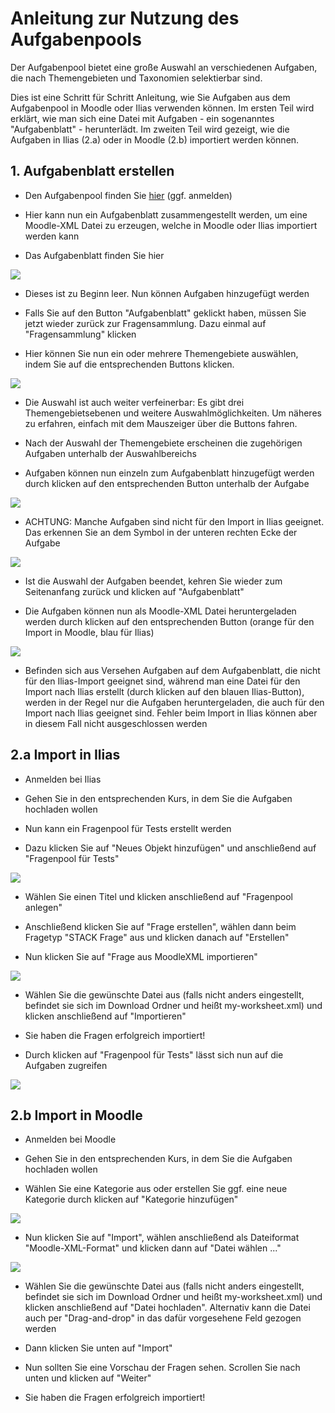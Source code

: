 # Anleitung zur Nutzung des Aufgabenpools

Der Aufgabenpool bietet eine große Auswahl an verschiedenen Aufgaben, die nach Themengebieten und Taxonomien selektierbar sind.

Dies ist eine Schritt für Schritt Anleitung, wie Sie Aufgaben aus dem Aufgabenpool in Moodle oder Ilias verwenden können. Im ersten Teil wird erklärt, wie man sich eine Datei mit Aufgaben - ein sogenanntes "Aufgabenblatt" - herunterlädt. Im zweiten Teil wird gezeigt, wie die Aufgaben in Ilias (2.a) oder in Moodle (2.b) importiert werden können.

## 1. Aufgabenblatt erstellen

-   Den Aufgabenpool finden Sie [hier](https://aufgabenpool.th-koeln.de/pool.php) (ggf. anmelden)

-   Hier kann nun ein Aufgabenblatt zusammengestellt werden, um eine Moodle-XML Datei zu erzeugen, welche in Moodle oder Ilias importiert werden kann

-   Das Aufgabenblatt finden Sie hier

![](images/5.png)

-   Dieses ist zu Beginn leer. Nun können Aufgaben hinzugefügt werden

-   Falls Sie auf den Button "Aufgabenblatt" geklickt haben, müssen Sie jetzt wieder zurück zur Fragensammlung. Dazu einmal auf "Fragensammlung" klicken

-   Hier können Sie nun ein oder mehrere Themengebiete auswählen, indem Sie auf die entsprechenden Buttons klicken.

![](images/2.png)

-   Die Auswahl ist auch weiter verfeinerbar: Es gibt drei Themengebietsebenen und weitere Auswahlmöglichkeiten. Um näheres zu erfahren, einfach mit dem Mauszeiger über die Buttons fahren.

-   Nach der Auswahl der Themengebiete erscheinen die zugehörigen Aufgaben unterhalb der Auswahlbereichs

-   Aufgaben können nun einzeln zum Aufgabenblatt hinzugefügt werden durch klicken auf den entsprechenden Button unterhalb der Aufgabe

![](images/3.png)

-   ACHTUNG: Manche Aufgaben sind nicht für den Import in Ilias geeignet. Das erkennen Sie an dem Symbol in der unteren rechten Ecke der Aufgabe

![](images/4.png)

-   Ist die Auswahl der Aufgaben beendet, kehren Sie wieder zum Seitenanfang zurück und klicken auf "Aufgabenblatt"

-   Die Aufgaben können nun als Moodle-XML Datei heruntergeladen werden durch klicken auf den entsprechenden Button (orange für den Import in Moodle, blau für Ilias)

![](images/moodle-ilias.png)

-   Befinden sich aus Versehen Aufgaben auf dem Aufgabenblatt, die nicht für den Ilias-Import geeignet sind, während man eine Datei für den Import nach Ilias erstellt (durch klicken auf den blauen Ilias-Button), werden in der Regel nur die Aufgaben heruntergeladen, die auch für den Import nach Ilias geeignet sind. Fehler beim Import in Ilias können aber in diesem Fall nicht ausgeschlossen werden

## 2.a Import in Ilias

-   Anmelden bei Ilias

-   Gehen Sie in den entsprechenden Kurs, in dem Sie die Aufgaben hochladen wollen

-   Nun kann ein Fragenpool für Tests erstellt werden

-   Dazu klicken Sie auf "Neues Objekt hinzufügen" und anschließend auf "Fragenpool für Tests"

![](images/7.png)

-   Wählen Sie einen Titel und klicken anschließend auf "Fragenpool anlegen"

-   Anschließend klicken Sie auf "Frage erstellen", wählen dann beim Fragetyp "STACK Frage" aus und klicken danach auf "Erstellen"

-   Nun klicken Sie auf "Frage aus MoodleXML importieren"

![](images/10.png)

-   Wählen Sie die gewünschte Datei aus (falls nicht anders eingestellt, befindet sie sich im Download Ordner und heißt my-worksheet.xml) und klicken anschließend auf "Importieren"

-   Sie haben die Fragen erfolgreich importiert!

-   Durch klicken auf "Fragenpool für Tests" lässt sich nun auf die Aufgaben zugreifen

![](images/11.png)

## 2.b Import in Moodle

-   Anmelden bei Moodle

-   Gehen Sie in den entsprechenden Kurs, in dem Sie die Aufgaben hochladen wollen

-   Wählen Sie eine Kategorie aus oder erstellen Sie ggf. eine neue Kategorie durch klicken auf "Kategorie hinzufügen"

![](images/14.png)

-   Nun klicken Sie auf "Import", wählen anschließend als Dateiformat "Moodle-XML-Format" und klicken dann auf "Datei wählen ..."

![](images/15.png)

-   Wählen Sie die gewünschte Datei aus (falls nicht anders eingestellt, befindet sie sich im Download Ordner und heißt my-worksheet.xml) und klicken anschließend auf "Datei hochladen". Alternativ kann die Datei auch per "Drag-and-drop" in das dafür vorgesehene Feld gezogen werden

-   Dann klicken Sie unten auf "Import"

-   Nun sollten Sie eine Vorschau der Fragen sehen. Scrollen Sie nach unten und klicken auf "Weiter"

-   Sie haben die Fragen erfolgreich importiert!
